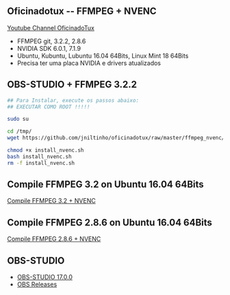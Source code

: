 ## Oficinadotux -- FFMPEG + NVENC
[Youtube Channel OficinadoTux](https://www.youtube.com/channel/UCfh_Dbh1LrqGVJQ1k2f6DgQ)

 - FFMPEG git, 3.2.2, 2.8.6
 - NVIDIA SDK 6.0.1, 7.1.9
 - Ubuntu, Kubuntu, Lubuntu 16.04 64Bits, Linux Mint 18 64Bits
 - Precisa ter uma placa NVIDIA e drivers atualizados


## OBS-STUDIO + FFMPEG 3.2.2

```bash
## Para Instalar, execute os passos abaixo:
## EXECUTAR COMO ROOT !!!!!

sudo su

cd /tmp/
wget https://github.com/jniltinho/oficinadotux/raw/master/ffmpeg_nvenc/install_nvenc.sh

chmod +x install_nvenc.sh
bash install_nvenc.sh
rm -f install_nvenc.sh


```



## Compile FFMPEG 3.2 on Ubuntu 16.04 64Bits

[Compile FFMPEG 3.2 + NVENC](https://gist.github.com/jniltinho/9273dc133796062c13ca739d17862125)


## Compile FFMPEG 2.8.6 on Ubuntu 16.04 64Bits

[Compile FFMPEG 2.8.6 + NVENC](https://gist.github.com/jniltinho/96bb45bec18a90d0d33448ee67c28cc7)


## OBS-STUDIO

 - [OBS-STUDIO 17.0.0](https://github.com/jp9000/obs-studio/wiki/Install-Instructions#manually-compiling-on-debian-based-distros)
 - [OBS Releases](https://github.com/jp9000/obs-studio/releases)
